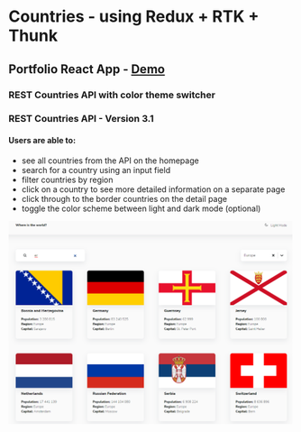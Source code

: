 # Countries - using Redux + RTK + Thunk

## Portfolio React App - [Demo](https://mve-react-rtk-countries.vercel.app/)

### REST Countries API with color theme switcher

### REST Countries API - Version 3.1

#### Users are able to:

- see all countries from the API on the homepage
- search for a country using an input field
- filter countries by region
- click on a country to see more detailed information on a separate page
- click through to the border countries on the detail page
- toggle the color scheme between light and dark mode (optional)

![Countries](screenshot/countries.png 'Countries')
